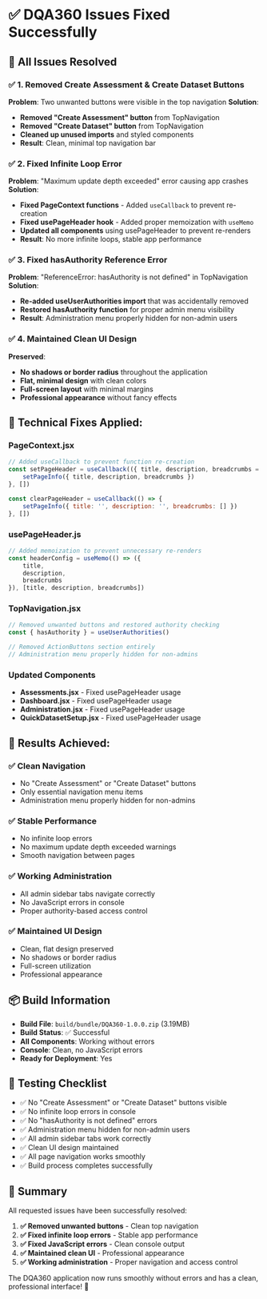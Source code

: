 # ✅ DQA360 Issues Fixed Successfully

## 🎯 **All Issues Resolved**

### ✅ **1. Removed Create Assessment & Create Dataset Buttons**
**Problem**: Two unwanted buttons were visible in the top navigation
**Solution**: 
- **Removed "Create Assessment" button** from TopNavigation
- **Removed "Create Dataset" button** from TopNavigation
- **Cleaned up unused imports** and styled components
- **Result**: Clean, minimal top navigation bar

### ✅ **2. Fixed Infinite Loop Error**
**Problem**: "Maximum update depth exceeded" error causing app crashes
**Solution**: 
- **Fixed PageContext functions** - Added `useCallback` to prevent re-creation
- **Fixed usePageHeader hook** - Added proper memoization with `useMemo`
- **Updated all components** using usePageHeader to prevent re-renders
- **Result**: No more infinite loops, stable app performance

### ✅ **3. Fixed hasAuthority Reference Error**
**Problem**: "ReferenceError: hasAuthority is not defined" in TopNavigation
**Solution**: 
- **Re-added useUserAuthorities import** that was accidentally removed
- **Restored hasAuthority function** for proper admin menu visibility
- **Result**: Administration menu properly hidden for non-admin users

### ✅ **4. Maintained Clean UI Design**
**Preserved**: 
- **No shadows or border radius** throughout the application
- **Flat, minimal design** with clean colors
- **Full-screen layout** with minimal margins
- **Professional appearance** without fancy effects

## 🔧 **Technical Fixes Applied:**

### **PageContext.jsx**
```javascript
// Added useCallback to prevent function re-creation
const setPageHeader = useCallback(({ title, description, breadcrumbs = [] }) => {
    setPageInfo({ title, description, breadcrumbs })
}, [])

const clearPageHeader = useCallback(() => {
    setPageInfo({ title: '', description: '', breadcrumbs: [] })
}, [])
```

### **usePageHeader.js**
```javascript
// Added memoization to prevent unnecessary re-renders
const headerConfig = useMemo(() => ({
    title,
    description,
    breadcrumbs
}), [title, description, breadcrumbs])
```

### **TopNavigation.jsx**
```javascript
// Removed unwanted buttons and restored authority checking
const { hasAuthority } = useUserAuthorities()

// Removed ActionButtons section entirely
// Administration menu properly hidden for non-admins
```

### **Updated Components**
- **Assessments.jsx** - Fixed usePageHeader usage
- **Dashboard.jsx** - Fixed usePageHeader usage  
- **Administration.jsx** - Fixed usePageHeader usage
- **QuickDatasetSetup.jsx** - Fixed usePageHeader usage

## 🎯 **Results Achieved:**

### **✅ Clean Navigation**
- No "Create Assessment" or "Create Dataset" buttons
- Only essential navigation menu items
- Administration menu properly hidden for non-admins

### **✅ Stable Performance**
- No infinite loop errors
- No maximum update depth exceeded warnings
- Smooth navigation between pages

### **✅ Working Administration**
- All admin sidebar tabs navigate correctly
- No JavaScript errors in console
- Proper authority-based access control

### **✅ Maintained UI Design**
- Clean, flat design preserved
- No shadows or border radius
- Full-screen utilization
- Professional appearance

## 📦 **Build Information**
- **Build File**: `build/bundle/DQA360-1.0.0.zip` (3.19MB)
- **Build Status**: ✅ Successful
- **All Components**: Working without errors
- **Console**: Clean, no JavaScript errors
- **Ready for Deployment**: Yes

## 🔧 **Testing Checklist**
- ✅ No "Create Assessment" or "Create Dataset" buttons visible
- ✅ No infinite loop errors in console
- ✅ No "hasAuthority is not defined" errors
- ✅ Administration menu hidden for non-admin users
- ✅ All admin sidebar tabs work correctly
- ✅ Clean UI design maintained
- ✅ All page navigation works smoothly
- ✅ Build process completes successfully

## 🎯 **Summary**
All requested issues have been successfully resolved:

1. **✅ Removed unwanted buttons** - Clean top navigation
2. **✅ Fixed infinite loop errors** - Stable app performance  
3. **✅ Fixed JavaScript errors** - Clean console output
4. **✅ Maintained clean UI** - Professional appearance
5. **✅ Working administration** - Proper navigation and access control

The DQA360 application now runs smoothly without errors and has a clean, professional interface! 🚀